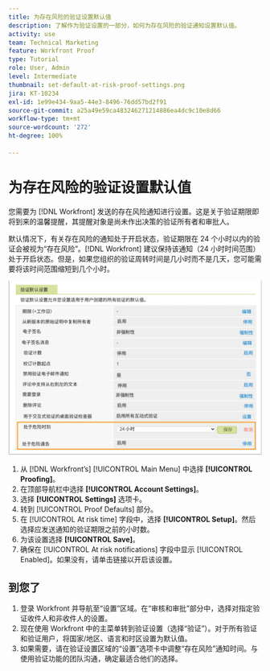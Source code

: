 ```yaml
---
title: 为存在风险的验证设置默认值
description: 了解作为验证设置的一部分，如何为存在风险的验证通知设置默认值。
activity: use
team: Technical Marketing
feature: Workfront Proof
type: Tutorial
role: User, Admin
level: Intermediate
thumbnail: set-default-at-risk-proof-settings.png
jira: KT-10234
exl-id: 1e99e434-9aa5-44e3-8496-76dd57bd2f91
source-git-commit: a25a49e59ca483246271214886ea4dc9c10e8d66
workflow-type: tm+mt
source-wordcount: '272'
ht-degree: 100%

---
```


# 为存在风险的验证设置默认值

您需要为 [!DNL Workfront] 发送的存在风险通知进行设置。这是关于验证期限即将到来的温馨提醒，其提醒对象是尚未作出决策的验证所有者和审批人。

默认情况下，有关存在风险的通知处于开启状态，验证期限在 24 个小时以内的验证会被视为“存在风险”。[!DNL Workfront] 建议保持该通知（24 小时时间范围）处于开启状态。但是，如果您组织的验证周转时间是几小时而不是几天，您可能需要将该时间范围缩短到几个小时。

![存在风险的通知的验证设置](assets/proof-system-setups-at-risk-default-1.png)

1. 从 [!DNL Workfront’s] [!UICONTROL Main Menu] 中选择 **[!UICONTROL Proofing]**。
1. 在顶部导航栏中选择 **[!UICONTROL Account Settings]**。
1. 选择 **[!UICONTROL Settings]** 选项卡。
1. 转到 [!UICONTROL Proof Defaults] 部分。
1. 在 [!UICONTROL At risk time] 字段中，选择 **[!UICONTROL Setup]**。然后选择应发送通知的验证期限之前的小时数。
1. 为该设置选择 **[!UICONTROL Save]**。
1. 确保在 [!UICONTROL At risk notifications] 字段中显示 [!UICONTROL Enabled]。如果没有，请单击链接以开启该设置。

## 到您了

1. 登录 Workfront 并导航至“设置”区域。在“审核和审批”部分中，选择对指定验证收件人和非收件人的设置。
1. 现在使用 Workfront 中的主菜单转到验证设置（选择“验证”）。对于所有验证和验证用户，将国家/地区、语言和时区设置为默认值。
1. 如果需要，请在验证设置区域的“设置”选项卡中调整“存在风险”通知时间。与使用验证功能的团队沟通，确定最适合他们的选择。

<!--
Lean More URLs
-->
